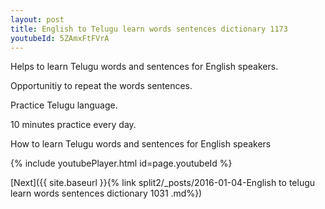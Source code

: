 ```yaml
---
layout: post
title: English to Telugu learn words sentences dictionary 1173 
youtubeId: 5ZAmxFtFVrA
---
```

 
 
Helps to learn Telugu words and sentences for English speakers.

Opportunitiy to repeat the words sentences. 

Practice Telugu language. 
 
10 minutes practice every day. 
 
How to learn Telugu words and sentences for English speakers 
 
{% include youtubePlayer.html id=page.youtubeId %}
 
 
[Next]({{ site.baseurl }}{% link  split2/_posts/2016-01-04-English to telugu learn words sentences dictionary 1031 .md%})
 
